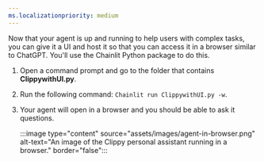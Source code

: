 ```yaml
---
ms.localizationpriority: medium
---
```


<!-- markdownlint-disable MD041 -->

Now that your agent is up and running to help users with complex tasks, you can give it a UI and host it so that you can access it in a browser similar to ChatGPT. You'll use the Chainlit Python package to do this.

1. Open a command prompt and go to the folder that contains **ClippywithUI.py**.
2. Run the following command: `Chainlit run ClippywithUI.py -w`.
3. Your agent will open in a browser and you should be able to ask it questions.

    :::image type="content" source="assets/images/agent-in-browser.png" alt-text="An image of the Clippy personal assistant running in a browser." border="false":::
